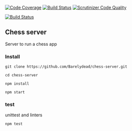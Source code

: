 [![Code Coverage](https://scrutinizer-ci.com/g/Barelydead/chess-server/badges/coverage.png?b=master)](https://scrutinizer-ci.com/g/Barelydead/chess-server/?branch=master)
[![Build Status](https://scrutinizer-ci.com/g/Barelydead/chess-server/badges/build.png?b=master)](https://scrutinizer-ci.com/g/Barelydead/chess-server/build-status/master)
[![Scrutinizer Code Quality](https://scrutinizer-ci.com/g/Barelydead/chess-server/badges/quality-score.png?b=master)](https://scrutinizer-ci.com/g/Barelydead/chess-server/?branch=master)


[![Build Status](https://travis-ci.org/Barelydead/chess-server.svg?branch=master)](https://travis-ci.org/Barelydead/chess-server)


Chess server
----------------

Server to run a chess app


### Install 
```
git clone https://github.com/Barelydead/chess-server.git
```
```
cd chess-server
```

```
npm install
```

```
npm start
```


### test

unittest and linters

```
npm test
```

